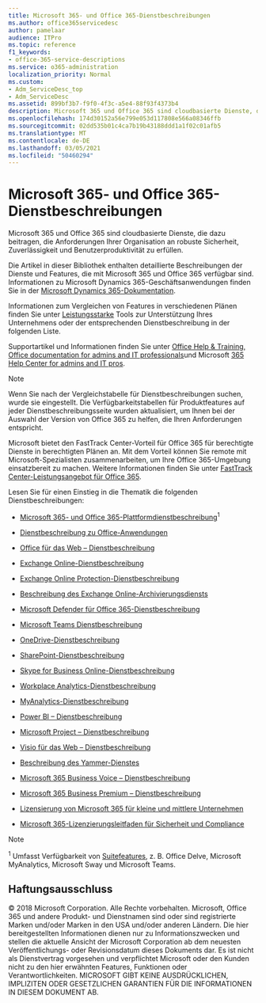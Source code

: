 ```yaml
---
title: Microsoft 365- und Office 365-Dienstbeschreibungen
ms.author: office365servicedesc
author: pamelaar
audience: ITPro
ms.topic: reference
f1_keywords:
- office-365-service-descriptions
ms.service: o365-administration
localization_priority: Normal
ms.custom:
- Adm_ServiceDesc_top
- Adm_ServiceDesc
ms.assetid: 899bf3b7-f9f0-4f3c-a5e4-88f93f4373b4
description: Microsoft 365 und Office 365 sind cloudbasierte Dienste, die dazu beitragen, die Anforderungen Ihrer Organisation an robuste Sicherheit, Zuverlässigkeit und Benutzerproduktivität zu erfüllen.
ms.openlocfilehash: 174d30152a56e799e053d117808e566a08346ffb
ms.sourcegitcommit: 02dd535b01c4ca7b19b43188ddd1a1f02c01afb5
ms.translationtype: MT
ms.contentlocale: de-DE
ms.lasthandoff: 03/05/2021
ms.locfileid: "50460294"
---
```

# <a name="microsoft-365-and-office-365-service-descriptions"></a>Microsoft 365- und Office 365-Dienstbeschreibungen 

Microsoft 365 und Office 365 sind cloudbasierte Dienste, die dazu beitragen, die Anforderungen Ihrer Organisation an robuste Sicherheit, Zuverlässigkeit und Benutzerproduktivität zu erfüllen. 
  
Die Artikel in dieser Bibliothek enthalten detaillierte Beschreibungen der Dienste und Features, die mit Microsoft 365 und Office 365 verfügbar sind. Informationen zu Microsoft Dynamics 365-Geschäftsanwendungen finden Sie in der [Microsoft Dynamics 365-Dokumentation](https://docs.microsoft.com/dynamics365/).

Informationen zum Vergleichen von Features in verschiedenen Plänen finden Sie unter [Leistungsstarke](https://go.microsoft.com/fwlink/?LinkID=799177&amp;clcid=0x409) Tools zur Unterstützung Ihres Unternehmens oder der entsprechenden Dienstbeschreibung in der folgenden Liste. 
  
Supportartikel und Informationen finden Sie unter [Office Help & Training,](https://support.office.com/) [Office documentation for admins and IT professionals](https://docs.microsoft.com/office/)und Microsoft [365 Help Center for admins and IT pros](https://docs.microsoft.com/microsoft-365/).
  
> [!NOTE]
> Wenn Sie nach der Vergleichstabelle für Dienstbeschreibungen suchen, wurde sie eingestellt. Die Verfügbarkeitstabellen für Produktfeatures auf jeder Dienstbeschreibungsseite wurden aktualisiert, um Ihnen bei der Auswahl der Version von Office 365 zu helfen, die Ihren Anforderungen entspricht. 
  
Microsoft bietet den FastTrack Center-Vorteil für Office 365 für berechtigte Dienste in berechtigten Plänen an. Mit dem Vorteil können Sie remote mit Microsoft-Spezialisten zusammenarbeiten, um Ihre Office 365-Umgebung einsatzbereit zu machen. Weitere Informationen finden Sie unter [FastTrack Center-Leistungsangebot für Office 365](https://docs.microsoft.com/fasttrack/O365-fasttrack-benefit-for-office-365).
  
Lesen Sie für einen Einstieg in die Thematik die folgenden Dienstbeschreibungen:
  
- [Microsoft 365- und Office 365-Plattformdienstbeschreibung](office-365-platform-service-description/office-365-platform-service-description.md)<sup>1</sup>

- [Dienstbeschreibung zu Office-Anwendungen](office-applications-service-description/office-applications-service-description.md)

- [Office für das Web – Dienstbeschreibung](office-online-service-description/office-online-service-description.md)

- [Exchange Online-Dienstbeschreibung](exchange-online-service-description/exchange-online-service-description.md)

- [Exchange Online Protection-Dienstbeschreibung](exchange-online-protection-service-description/exchange-online-protection-service-description.md)

- [Beschreibung des Exchange Online-Archivierungsdiensts](exchange-online-archiving-service-description/exchange-online-archiving-service-description.md)

- [Microsoft Defender für Office 365-Dienstbeschreibung](office-365-advanced-threat-protection-service-description.md)

- [Microsoft Teams Dienstbeschreibung](teams-service-description.md)

- [OneDrive-Dienstbeschreibung](onedrive-for-business-service-description.md)

- [SharePoint-Dienstbeschreibung](sharepoint-online-service-description/sharepoint-online-service-description.md)

- [Skype for Business Online-Dienstbeschreibung](skype-for-business-online-service-description/skype-for-business-online-service-description.md)

- [Workplace Analytics-Dienstbeschreibung](workplace-analytics-service-description.md)

- [MyAnalytics-Dienstbeschreibung](mya-service-description.md)

- [Power BI – Dienstbeschreibung](power-bi-service-description.md)

- [Microsoft Project – Dienstbeschreibung](project-online-service-description/project-online-service-description.md)

- [Visio für das Web – Dienstbeschreibung](visio-online-service-description/visio-online-service-description.md)

- [Beschreibung des Yammer-Dienstes](yammer-service-description/yammer-service-description.md)

- [Microsoft 365 Business Voice – Dienstbeschreibung](microsoft-365-business-voice-service-description.md)

- [Microsoft 365 Business Premium – Dienstbeschreibung](microsoft-365-service-descriptions/microsoft-365-business-service-description.md)

- [Lizensierung von Microsoft 365 für kleine und mittlere Unternehmen](microsoft-365-service-descriptions/licensing-microsoft-365-in-smb.md)

- [Microsoft 365-Lizenzierungsleitfaden für Sicherheit und Compliance](microsoft-365-service-descriptions/microsoft-365-tenantlevel-services-licensing-guidance/microsoft-365-security-compliance-licensing-guidance.md)


> [!NOTE]
> <sup>1</sup> Umfasst Verfügbarkeit von [Suitefeatures](https://docs.microsoft.com/office365/servicedescriptions/office-365-platform-service-description/office-365-suite-features), z. B. Office Delve, Microsoft MyAnalytics, Microsoft Sway und Microsoft Teams.
  
## <a name="disclaimer"></a>Haftungsausschluss

&copy; 2018 Microsoft Corporation. Alle Rechte vorbehalten. Microsoft, Office 365 und andere Produkt- und Dienstnamen sind oder sind registrierte Marken und/oder Marken in den USA und/oder anderen Ländern. Die hier bereitgestellten Informationen dienen nur zu Informationszwecken und stellen die aktuelle Ansicht der Microsoft Corporation ab dem neuesten Veröffentlichungs- oder Revisionsdatum dieses Dokuments dar. Es ist nicht als Dienstvertrag vorgesehen und verpflichtet Microsoft oder den Kunden nicht zu den hier erwähnten Features, Funktionen oder Verantwortlichkeiten. MICROSOFT GIBT KEINE AUSDRÜCKLICHEN, IMPLIZITEN ODER GESETZLICHEN GARANTIEN FÜR DIE INFORMATIONEN IN DIESEM DOKUMENT AB.
 